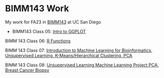 # BIMM143 Work
My work for FA23 in [BIMM143](https://bioboot.github.io/bimm143_F23/) at UC San Diego

- BIMM143 Class 05: [Intro to GGPLOT ](https://github.com/Github-Giggity/BIMM143_github/blob/main/BIMM143class05/BIMM143class05Quarto.md)

BIMM 143 Class 06: [R Functions](https://github.com/Github-Giggity/BIMM143_github/blob/main/BIMM143class06/BIMM143class06.md
)

BIMM 143 Class 07: [Introduction to Machine Learning for Bioinformatics, Unsupervised Learning, K-Means/Hierarchical Clustering, PCA](https://github.com/Github-Giggity/BIMM143_github/blob/main/BIMM143class07/BIMM143class07.md
)

BIMM 143 Class 08: [Unsupervised Learning Machine Learning Project PCA, Breast Cancer Biopsy](https://github.com/Github-Giggity/BIMM143_github/blob/main/BIMM143class08/BIMM143class08workinprogress.md)







